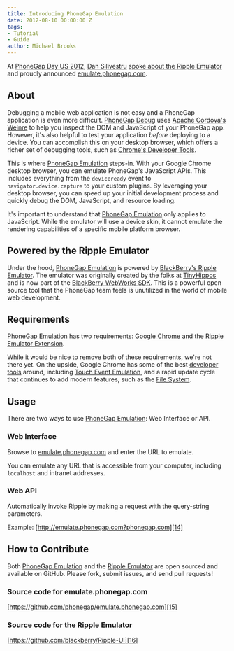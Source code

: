```yaml
---
title: Introducing PhoneGap Emulation
date: 2012-08-10 00:00:00 Z
tags:
- Tutorial
- Guide
author: Michael Brooks
---
```


At [PhoneGap Day US 2012][1], [Dan Silivestru][2] [spoke about the Ripple Emulator][5]
and proudly announced [emulate.phonegap.com][6].

## About

Debugging a mobile web application is not easy and a PhoneGap application is
even more difficult. [PhoneGap Debug][7] uses [Apache Cordova's Weinre][8] to
help you inspect the DOM and JavaScript of your PhoneGap app. However, it's also
helpful to test your application _before_ deploying to a device. You can accomplish
this on your desktop browser, which offers a richer set of debugging tools,
such as [Chrome's Developer Tools][9].

This is where [PhoneGap Emulation][6] steps-in. With your Google Chrome desktop
browser, you can emulate PhoneGap's JavaScript APIs. This includes everything
from the `deviceready` event to `navigator.device.capture` to your custom plugins.
By leveraging your desktop browser, you can speed up your initial development
process and quickly debug the DOM, JavaScript, and resource loading.

It's important to understand that [PhoneGap Emulation][6] only applies to JavaScript.
While the emulator will use a device skin, it cannot emulate the rendering capabilities
of a specific mobile platform browser.

## Powered by the Ripple Emulator

Under the hood, [PhoneGap Emulation][6] is powered by [BlackBerry's Ripple Emulator][10].
The emulator was originally created by the folks at [TinyHippos][4] and is now
part of the [BlackBerry WebWorks SDK][3]. This is a powerful open source tool
that the PhoneGap team feels is unutilized in the world of mobile web development.

## Requirements

[PhoneGap Emulation][6] has two requirements: [Google Chrome][11] and the
[Ripple Emulator Extension][10].

While it would be nice to remove both of these requirements, we're not there yet.
On the upside, Google Chrome has some of the best [developer tools][9] around,
including [Touch Event Emulation][12], and a rapid update cycle that continues
to add modern features, such as the [File System][13].

## Usage

There are two ways to use [PhoneGap Emulation][6]: Web Interface or API.

### Web Interface

Browse to [emulate.phonegap.com][6] and enter the URL to emulate.

You can emulate any URL that is accessible from your computer, including `localhost`
and intranet addresses.

### Web API

Automatically invoke Ripple by making a request with the query-string parameters.

Example: [http://emulate.phonegap.com?phonegap.com][14]

## How to Contribute

Both [PhoneGap Emulation][6] and the [Ripple Emulator][10] are open sourced and
available on GitHub. Please fork, submit issues, and send pull requests!

### Source code for emulate.phonegap.com

[https://github.com/phonegap/emulate.phonegap.com][15]

### Source code for the Ripple Emulator

[https://github.com/blackberry/Ripple-UI][16]

[1]:  http://pgday.phonegap.com/us2012/
[2]:  https://twitter.com/confusement/
[3]:  https://developer.blackberry.com/html5/
[4]:  http://tinyhippos.com/
[5]:  http://dansilivestru.github.com/phonegap-day-slides/#/
[6]:  http://emulate.phonegap.com/
[7]:  http://debug.phonegap.com/
[8]:  http://people.apache.org/~pmuellr/weinre/docs/latest/
[9]:  https://developers.google.com/chrome-developer-tools/docs/overview/
[10]: https://chrome.google.com/webstore/detail/geelfhphabnejjhdalkjhgipohgpdnoc/
[11]: http://google.com/chrome
[12]: http://googledevelopers.blogspot.ca/2012/04/fridaygram-chrome-tools-goldberg.html
[13]: http://www.html5rocks.com/en/tutorials/file/filesystem/
[14]: http://emulate.phonegap.com?phonegap.com
[15]: https://github.com/phonegap/emulate.phonegap.com
[16]: https://github.com/blackberry/Ripple-UI
